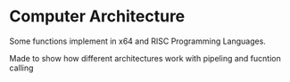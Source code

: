 # Computer Architecture

Some functions implement in x64 and RISC Programming Languages.

Made to show how different architectures work with pipeling and fucntion calling

